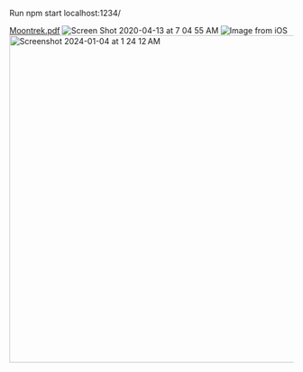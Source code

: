 Run npm start
localhost:1234/

[Moontrek.pdf](https://github.com/RebeccaSh/MoonTrek2019/files/8484919/Moontrek.pdf)
![Screen Shot 2020-04-13 at 7 04 55 AM](https://user-images.githubusercontent.com/25335878/163277783-bf08bedb-f188-4147-a0c3-b24629a3f0d8.png)
![Image from iOS](https://user-images.githubusercontent.com/25335878/163277790-56142a5a-864f-4c2c-9a47-0d0f0de288cb.png)
<img width="580" alt="Screenshot 2024-01-04 at 1 24 12 AM" src="https://github.com/RebeccaSh/MoonTrek2019/assets/25335878/34c76d63-ec13-4a27-b2a2-c0e1a558f919">
